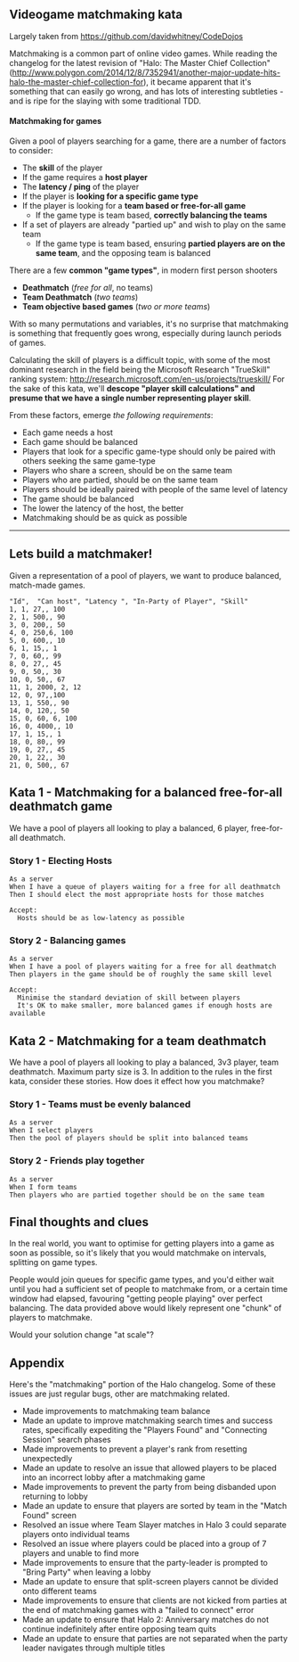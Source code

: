 ## Videogame matchmaking kata
Largely taken from https://github.com/davidwhitney/CodeDojos

Matchmaking is a common part of online video games.  While reading the changelog for the latest revision of "Halo: The Master Chief Collection" (http://www.polygon.com/2014/12/8/7352941/another-major-update-hits-halo-the-master-chief-collection-for), it became apparent that it's something that can easily go wrong, and has lots of interesting subtleties - and is ripe for the slaying with some traditional TDD.

#### Matchmaking for games

Given a pool of players searching for a game, there are a number of factors to consider:

* The **skill** of the player
* If the game requires a **host player**
* The **latency / ping** of the player
* If the player is **looking for a specific game type**
* If the player is looking for a **team based or free-for-all game**
    * If the game type is team based, **correctly balancing the teams**
* If a set of players are already "partied up" and wish to play on the same team
    * If the game type is team based, ensuring **partied players are on the same team**, and the opposing team is balanced

There are a few **common "game types"**, in modern first person shooters
* **Deathmatch** (*free for all*, no teams)
* **Team Deathmatch** (*two teams*)
* **Team objective based games** (*two or more teams*)

With so many permutations and variables, it's no surprise that matchmaking is something that frequently goes wrong, especially during launch periods of games.

Calculating the skill of players is a difficult topic, with some of the most dominant research in the field being the Microsoft Research "TrueSkill" ranking system: http://research.microsoft.com/en-us/projects/trueskill/  For the sake of this kata, we'll **descope "player skill calculations" and presume that we have a single number representing player skill**.

From these factors, emerge *the following requirements*:

* Each game needs a host
* Each game should be balanced
* Players that look for a specific game-type should only be paired with others seeking the same game-type
* Players who share a screen, should be on the same team
* Players who are partied, should be on the same team
* Players should be ideally paired with people of the same level of latency
* The game should be balanced
* The lower the latency of the host, the better
* Matchmaking should be as quick as possible

---  

## Lets build a matchmaker!

Given a representation of a pool of players, we want to produce balanced, match-made games.

    "Id",  "Can host", "Latency ", "In-Party of Player", "Skill"
    1, 1, 27,, 100
    2, 1, 500,, 90
    3, 0, 200,, 50  
    4, 0, 250,6, 100
    5, 0, 600,, 10
    6, 1, 15,, 1  
    7, 0, 60,, 99  
    8, 0, 27,, 45
    9, 0, 50,, 30  
    10, 0, 50,, 67  
    11, 1, 2000, 2, 12
    12, 0, 97,,100
    13, 1, 550,, 90
    14, 0, 120,, 50  
    15, 0, 60, 6, 100  
    16, 0, 4000,, 10  
    17, 1, 15,, 1
    18, 0, 80,, 99
    19, 0, 27,, 45
    20, 1, 22,, 30
    21, 0, 500,, 67  


## Kata 1 - Matchmaking for a balanced free-for-all deathmatch game

We have a pool of players all looking to play a balanced, 6 player, free-for-all deathmatch.

### Story 1 - Electing Hosts

    As a server
    When I have a queue of players waiting for a free for all deathmatch
    Then I should elect the most appropriate hosts for those matches

    Accept:
      Hosts should be as low-latency as possible

### Story 2 - Balancing games

    As a server
    When I have a pool of players waiting for a free for all deathmatch
    Then players in the game should be of roughly the same skill level

    Accept:
      Minimise the standard deviation of skill between players
      It's OK to make smaller, more balanced games if enough hosts are available


## Kata 2 - Matchmaking for a team deathmatch

We have a pool of players all looking to play a balanced, 3v3 player, team deathmatch.
Maximum party size is 3.
In addition to the rules in the first kata, consider these stories.
How does it effect how you matchmake?

### Story 1 - Teams must be evenly balanced

    As a server
    When I select players
    Then the pool of players should be split into balanced teams

### Story 2 - Friends play together

    As a server
    When I form teams
    Then players who are partied together should be on the same team

## Final thoughts and clues

In the real world, you want to optimise for getting players into a game as soon as possible, so it's likely that you would matchmake on intervals, splitting on game types.

People would join queues for specific game types, and you'd either wait until you had a sufficient set of people to matchmake from, or a certain time window had elapsed, favouring "getting people playing" over perfect balancing. The data provided above would likely represent one "chunk" of players to matchmake.

Would your solution change "at scale"?

## Appendix

Here's the "matchmaking" portion of the Halo changelog. Some of these issues are just regular bugs, other are matchmaking related.

* Made improvements to matchmaking team balance
* Made an update to improve matchmaking search times and success rates, specifically expediting the "Players Found" and "Connecting Session" search phases
* Made improvements to prevent a player's rank from resetting unexpectedly
* Made an update to resolve an issue that allowed players to be placed into an incorrect lobby after a matchmaking game
* Made improvements to prevent the party from being disbanded upon returning to lobby
* Made an update to ensure that players are sorted by team in the "Match Found" screen
* Resolved an issue where Team Slayer matches in Halo 3 could separate players onto individual teams
* Resolved an issue where players could be placed into a group of 7 players and unable to find more
* Made improvements to ensure that the party-leader is prompted to "Bring Party" when leaving a lobby
* Made an update to ensure that split-screen players cannot be divided onto different teams
* Made improvements to ensure that clients are not kicked from parties at the end of matchmaking games with a "failed to connect" error
* Made an update to ensure that Halo 2: Anniversary matches do not continue indefinitely after entire opposing team quits
* Made an update to ensure that parties are not separated when the party leader navigates through multiple titles